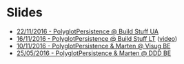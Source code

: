 # Slides

- [22/11/2016 - PolyglotPersistence @ Build Stuff UA](http://slides.com/timcools/201611-buildstuff-polyglotpersistence#/)
- [16/11/2016 - PolyglotPersistence @ Build Stuff LT](http://slides.com/timcools/201611-buildstuff-polyglotpersistence#/) ([video](https://www.youtube.com/watch?v=vap4IbpOKgc))
- [10/11/2016 - PolyglotPersistence & Marten @ Visug BE](http://slides.com/timcools/201611-visug-polyglotpersistence-marten#/)
- [25/05/2016 - PolyglotPersistence & Marten @ DDD BE](http://slides.com/timcools/201605-dddbe-polyglotpersistence#/)

